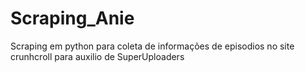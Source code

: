 # Scraping_Anie
Scraping em python para coleta de informações de episodios no site crunhcroll para auxilio de SuperUploaders
